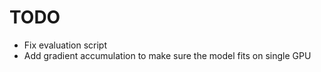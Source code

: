 # TODO
- Fix evaluation script
- Add gradient accumulation to make sure the model fits on single GPU